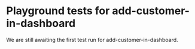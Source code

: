 # Playground tests for add-customer-in-dashboard
We are still awaiting the first test run for add-customer-in-dashboard.

